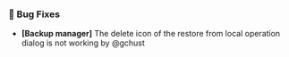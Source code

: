 ### 🐛 Bug Fixes

- **[Backup manager]** The delete icon of the restore from local operation dialog is not working by @gchust

